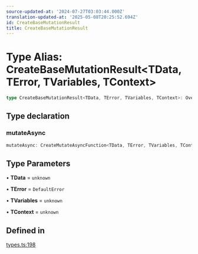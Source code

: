 ```yaml
---
source-updated-at: '2024-07-27T03:03:44.000Z'
translation-updated-at: '2025-05-08T20:25:52.694Z'
id: CreateBaseMutationResult
title: CreateBaseMutationResult
---
```


# Type Alias: CreateBaseMutationResult\<TData, TError, TVariables, TContext\>

```ts
type CreateBaseMutationResult<TData, TError, TVariables, TContext>: Override<MutationObserverResult<TData, TError, TVariables, TContext>, object> & object;
```

## Type declaration

### mutateAsync

```ts
mutateAsync: CreateMutateAsyncFunction<TData, TError, TVariables, TContext>
```

## Type Parameters

• **TData** = `unknown`

• **TError** = `DefaultError`

• **TVariables** = `unknown`

• **TContext** = `unknown`

## Defined in

[types.ts:198](https://github.com/TanStack/query/blob/dac5da5416b82b0be38a8fb34dde1fc6670f0a59/packages/angular-query-experimental/src/types.ts#L198)
